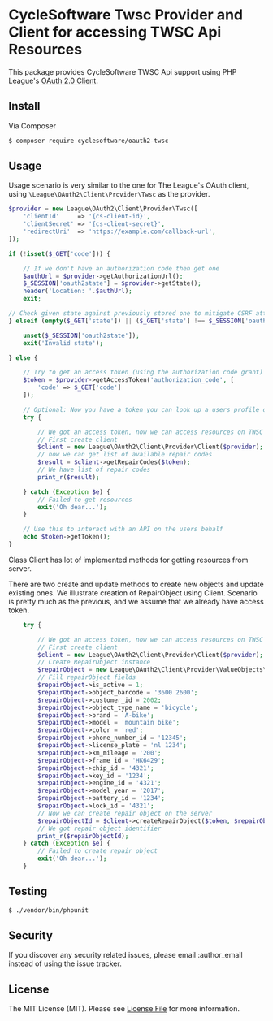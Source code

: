 # CycleSoftware Twsc Provider and Client for accessing TWSC Api Resources

This package provides CycleSoftware TWSC Api support using PHP League's [OAuth 2.0 Client](https://github.com/thephpleague/oauth2-client).

## Install

Via Composer

``` bash
$ composer require cyclesoftware/oauth2-twsc
```

## Usage

Usage scenario is very similar to the one for The League's OAuth client, using `\League\OAuth2\Client\Provider\Twsc` as the provider.

``` php
$provider = new League\OAuth2\Client\Provider\Twsc([
    'clientId'     => '{cs-client-id}',
    'clientSecret' => '{cs-client-secret}',
    'redirectUri'  => 'https://example.com/callback-url',
]);

if (!isset($_GET['code'])) {

    // If we don't have an authorization code then get one
    $authUrl = $provider->getAuthorizationUrl();
    $_SESSION['oauth2state'] = $provider->getState();
    header('Location: '.$authUrl);
    exit;

// Check given state against previously stored one to mitigate CSRF attack
} elseif (empty($_GET['state']) || ($_GET['state'] !== $_SESSION['oauth2state'])) {

    unset($_SESSION['oauth2state']);
    exit('Invalid state');

} else {

    // Try to get an access token (using the authorization code grant)
    $token = $provider->getAccessToken('authorization_code', [
        'code' => $_GET['code']
    ]);

    // Optional: Now you have a token you can look up a users profile data
    try {

        // We got an access token, now we can access resources on TWSC Api 
        // First create client
        $client = new League\OAuth2\Client\Provider\Client($provider);
        // now we can get list of available repair codes
        $result = $client->getRepairCodes($token);
        // We have list of repair codes 
        print_r($result);

    } catch (Exception $e) {
        // Failed to get resources
        exit('Oh dear...');
    }

    // Use this to interact with an API on the users behalf
    echo $token->getToken();
}
```
Class Client has lot of implemented methods for getting resources from server. 

There are two create and update methods to create new objects and update existing ones.
We illustrate creation of RepairObject using Client. Scenario is pretty much as the previous, and we assume that we already have access token.

``` php
    try {

        // We got an access token, now we can access resources on TWSC Api 
        // First create client
        $client = new League\OAuth2\Client\Provider\Client($provider);
        // Create RepairObject instance
        $repairObject = new League\OAuth2\Client\Provider\ValueObjects\RepairObject();
        // Fill repairObject fields
        $repairObject->is_active = 1;
        $repairObject->object_barcode = '3600 2600';
        $repairObject->customer_id = 2002;
        $repairObject->object_type_name = 'bicycle';
        $repairObject->brand = 'A-bike';
        $repairObject->model = 'mountain bike';
        $repairObject->color = 'red';
        $repairObject->phone_number_id = '12345';
        $repairObject->license_plate = 'nl 1234';
        $repairObject->km_mileage = '200';
        $repairObject->frame_id = 'HK6429';
        $repairObject->chip_id = '4321';
        $repairObject->key_id = '1234';
        $repairObject->engine_id = '4321';
        $repairObject->model_year = '2017';
        $repairObject->battery_id = '1234';
        $repairObject->lock_id = '4321';
        // Now we can create repair object on the server
        $repairObjectId = $client->createRepairObject($token, $repairObject);
        // We got repair object identifier 
        print_r($repairObjectId);
    } catch (Exception $e) {
        // Failed to create repair object
        exit('Oh dear...');
    }
```   

## Testing

``` bash
$ ./vendor/bin/phpunit
```

## Security

If you discover any security related issues, please email :author_email instead of using the issue tracker.


## License

The MIT License (MIT). Please see [License File](LICENSE.md) for more information.

